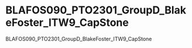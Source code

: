 # BLAFOS090_PTO2301_GroupD_BlakeFoster_ITW9_CapStone
BLAFOS090_PTO2301_GroupD_BlakeFoster_ITW9_CapStone
